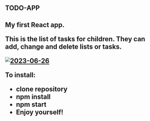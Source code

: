 <h2>TODO-APP<h2>
<p>My first React app.</p>
<p>This is the list of tasks for children. They can add, change and delete lists or tasks.</p>
<a href="https://todo-app-sevhope.vercel.app"></a>
<a href="https://ibb.co/YQbHsnx"><img src="https://i.ibb.co/YQbHsnx/2023-06-26.png" alt="2023-06-26" border="0"></a>
<p>To install:</p>
<ul>
<li>clone repository</li>
<li>npm install</li>
<li>npm start</li>
<li>Enjoy yourself!</li>
